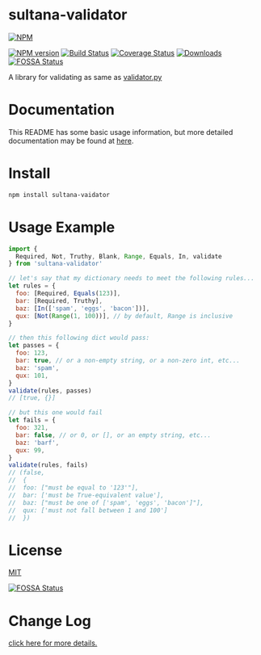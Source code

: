 # sultana-validator

[![NPM](https://nodei.co/npm/sultana-validator.png)](https://npmjs.org/package/sultana-validator)

[![NPM version][npm-image]][npm-url]
[![Build Status][travis-image]][travis-url]
[![Coverage Status](https://coveralls.io/repos/github/Seasonley/sultana-validator/badge.svg?branch=master)](https://coveralls.io/github/Seasonley/sultana-validator?branch=master)
[![Downloads][downloads-image]][npm-url]
[![FOSSA Status](https://app.fossa.io/api/projects/git%2Bgithub.com%2FSeasonley%2Fsultana-validator.svg?type=shield)](https://app.fossa.io/projects/git%2Bgithub.com%2FSeasonley%2Fsultana-validator?ref=badge_shield)

A library for validating as same as <a href="https://github.com/mansam/validator.py">validator.py</a>

# Documentation

This README has some basic usage information, but more detailed documentation may be found at <a href="https://github.com/Seasonley/sultana-validator/blob/master/doc/DOCUMENTATION.md">here</a>.

# Install

```bash
npm install sultana-vaidator
```

# Usage Example

```javascript
import {
  Required, Not, Truthy, Blank, Range, Equals, In, validate
} from 'sultana-validator'

// let's say that my dictionary needs to meet the following rules...
let rules = {
  foo: [Required, Equals(123)],
  bar: [Required, Truthy],
  baz: [In(['spam', 'eggs', 'bacon'])],
  qux: [Not(Range(1, 100))], // by default, Range is inclusive
}

// then this following dict would pass:
let passes = {
  foo: 123,
  bar: true, // or a non-empty string, or a non-zero int, etc...
  baz: 'spam',
  qux: 101,
}
validate(rules, passes)
// [true, {}]

// but this one would fail
let fails = {
  foo: 321,
  bar: false, // or 0, or [], or an empty string, etc...
  baz: 'barf',
  qux: 99,
}
validate(rules, fails)
// (false,
//  {
//  foo: ["must be equal to '123'"],
//  bar: ['must be True-equivalent value'],
//  baz: ["must be one of ['spam', 'eggs', 'bacon']"],
//  qux: ['must not fall between 1 and 100']
//  })

```

# License

[MIT](https://github.com/Seasonley/sultana-validator/blob/master/LICENSE)


[![FOSSA Status](https://app.fossa.io/api/projects/git%2Bgithub.com%2FSeasonley%2Fsultana-validator.svg?type=large)](https://app.fossa.io/projects/git%2Bgithub.com%2FSeasonley%2Fsultana-validator?ref=badge_large)

# Change Log

<a href="https://github.com/Seasonley/sultana-validator/blob/master/doc/CHANGELOG.md">click here for more details.</a>



[downloads-image]: http://img.shields.io/npm/dm/sultana-validator.svg
[npm-url]: https://npmjs.org/package/sultana-validator
[npm-image]: http://img.shields.io/npm/v/sultana-validator.svg

[travis-url]: https://travis-ci.org/Seasonley/sultana-validator
[travis-image]: http://img.shields.io/travis/Seasonley/sultana-validator.svg
